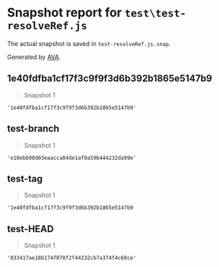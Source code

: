 # Snapshot report for `test\test-resolveRef.js`

The actual snapshot is saved in `test-resolveRef.js.snap`.

Generated by [AVA](https://ava.li).

## 1e40fdfba1cf17f3c9f9f3d6b392b1865e5147b9

> Snapshot 1

    '1e40fdfba1cf17f3c9f9f3d6b392b1865e5147b9'

## test-branch

> Snapshot 1

    'e10ebb90d03eaacca84de1af0a59b444232da99e'

## test-tag

> Snapshot 1

    '1e40fdfba1cf17f3c9f9f3d6b392b1865e5147b9

## test-HEAD

> Snapshot 1

    '033417ae18b174f078f2f44232cb7a374f4c60ce'